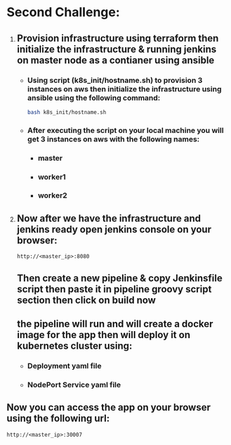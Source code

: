 # Second Challenge:
1. ## Provision infrastructure using terraform then initialize the infrastructure & running jenkins on master node as a contianer using ansible
   - ### Using script (k8s_init/hostname.sh) to provision 3 instances on aws then initialize the infrastructure using ansible using the following command:
      ```bash
      bash k8s_init/hostname.sh
      ```
   - ### After executing the script on your local machine you will get 3 instances on aws with the following names:
      - ### master
      - ### worker1
      - ### worker2
2. ## Now after we have the infrastructure and jenkins ready open jenkins console on your browser:
   ```
   http://<master_ip>:8080
   ```
   ## Then create a new pipeline & copy Jenkinsfile script then paste it in pipeline groovy script section then click on build now
   ## the pipeline will run and will create a docker image for the app then will deploy it on kubernetes cluster using: 
      - ### Deployment yaml file
      - ### NodePort Service yaml file
## Now you can access the app on your browser using the following url:
```
http://<master_ip>:30007
```